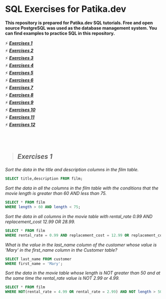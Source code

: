 # SQL Exercises for Patika.dev
**This repository is prepared for Patika.dev SQL tutorials. Free and open source PostgreSQL was used as the database management system. You can find examples to practice SQL in this repository.**
&nbsp;

⚡ ***<a href='#Exercises 1'>Exercises 1</a><br>***
⚡ ***<a href='#Exercises 2'>Exercises 2</a><br>***
⚡ ***<a href='#Exercises 3'>Exercises 3</a><br>***
⚡ ***<a href='#Exercises 4'>Exercises 4</a><br>***
⚡ ***<a href='#Exercises 5'>Exercises 5</a><br>***
⚡ ***<a href='#Exercises 6'>Exercises 6</a><br>***
⚡ ***<a href='#Exercises 7'>Exercises 7</a><br>***
⚡ ***<a href='#Exercises 8'>Exercises 8</a><br>***
⚡ ***<a href='#Exercises 9'>Exercises 9</a><br>***
⚡ ***<a href='#Exercises 10'>Exercises 10</a><br>***
⚡ ***<a href='#Exercises 11'>Exercises 11</a><br>***
⚡ ***<a href='#Exercises 12'>Exercises 12</a><br>***

<br/><br/>

> ## ***<p id = 'Exercises 1' > Exercises 1 </p>***
 _Sort the data in the title and description columns in the film table._
~~~sql
SELECT title,description FROM film;
~~~
_Sort the data in all the columns in the film table with the conditions that the movie length is greater than 60 AND less than 75._
~~~sql
SELECT * FROM film 
WHERE length > 60 AND length < 75;
~~~
_Sort the data in all columns in the movie table with rental_rate 0.99 AND replacement_cost 12.99 OR 28.99._
~~~sql
SELECT * FROM film 
WHERE rental_rate = 0.99 AND replacement_cost = 12.99 OR replacement_cost = 28.99;
~~~
_What is the value in the last_name column of the customer whose value is 'Mary' in the first_name column in the Customer table?_
~~~sql
SELECT last_name FROM customer 
WHERE first_name = 'Mary';
~~~
_Sort the data in the movie table whose length is NOT greater than 50 and at the same time the rental_rate value is NOT 2.99 or 4.99._
~~~sql
SELECT * FROM film 
WHERE NOT(rental_rate = 4.99 OR rental_rate = 2.99) AND NOT length > 50;
~~~

